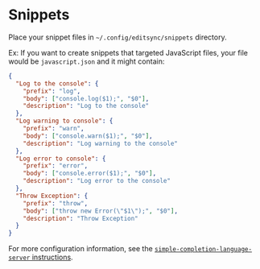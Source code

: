 # Snippets

Place your snippet files in `~/.config/editsync/snippets` directory.

Ex: If you want to create snippets that targeted JavaScript files, your file would be `javascript.json` and it might contain:

```json
{
  "Log to the console": {
    "prefix": "log",
    "body": ["console.log($1);", "$0"],
    "description": "Log to the console"
  },
  "Log warning to console": {
    "prefix": "warn",
    "body": ["console.warn($1);", "$0"],
    "description": "Log warning to the console"
  },
  "Log error to console": {
    "prefix": "error",
    "body": ["console.error($1);", "$0"],
    "description": "Log error to the console"
  },
  "Throw Exception": {
    "prefix": "throw",
    "body": ["throw new Error(\"$1\");", "$0"],
    "description": "Throw Exception"
  }
}
```

For more configuration information, see the [`simple-completion-language-server` instructions](https://github.com/khulnasoft/simple-completion-language-server/tree/main).
